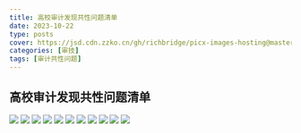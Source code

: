 ```yaml
---
title: 高校审计发现共性问题清单
date: 2023-10-22
type: posts
cover: https://jsd.cdn.zzko.cn/gh/richbridge/picx-images-hosting@master/thumbnail/audit.png
categories: [审技]
tags: [审计共性问题]
---
```

## 高校审计发现共性问题清单

![](https://img.richfan.site/audit/审计发现共性问题清单/高校审计发现共性问题清单/高校审计发现共性问题清单_1.png)
![](https://img.richfan.site/audit/审计发现共性问题清单/高校审计发现共性问题清单/高校审计发现共性问题清单_2.png)
![](https://img.richfan.site/audit/审计发现共性问题清单/高校审计发现共性问题清单/高校审计发现共性问题清单_3.png)
![](https://img.richfan.site/audit/审计发现共性问题清单/高校审计发现共性问题清单/高校审计发现共性问题清单_4.png)
![](https://img.richfan.site/audit/审计发现共性问题清单/高校审计发现共性问题清单/高校审计发现共性问题清单_5.png)
![](https://img.richfan.site/audit/审计发现共性问题清单/高校审计发现共性问题清单/高校审计发现共性问题清单_6.png)
![](https://img.richfan.site/audit/审计发现共性问题清单/高校审计发现共性问题清单/高校审计发现共性问题清单_7.png)
![](https://img.richfan.site/audit/审计发现共性问题清单/高校审计发现共性问题清单/高校审计发现共性问题清单_8.png)
![](https://img.richfan.site/audit/审计发现共性问题清单/高校审计发现共性问题清单/高校审计发现共性问题清单_9.png)
![](https://img.richfan.site/audit/审计发现共性问题清单/高校审计发现共性问题清单/高校审计发现共性问题清单_10.png)
![](https://img.richfan.site/audit/审计发现共性问题清单/高校审计发现共性问题清单/高校审计发现共性问题清单_11.png)
